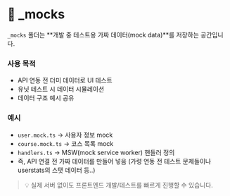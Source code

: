 # 📁 _mocks

`_mocks` 폴더는 **개발 중 테스트용 가짜 데이터(mock data)**를 저장하는 공간입니다.

### 사용 목적
- API 연동 전 더미 데이터로 UI 테스트
- 유닛 테스트 시 데이터 시뮬레이션
- 데이터 구조 예시 공유

### 예시
- `user.mock.ts` → 사용자 정보 mock
- `course.mock.ts` → 코스 목록 mock
- `handlers.ts` → MSW(mock service worker) 핸들러 정의
- 즉, API 연결 전 가짜 데이터를 만들어 넣음 (가령 연동 전 테스트 문제들이나 userstats의 스탯 데이터 등..)

> 💡 실제 서버 없이도 프론트엔드 개발/테스트를 빠르게 진행할 수 있습니다.
